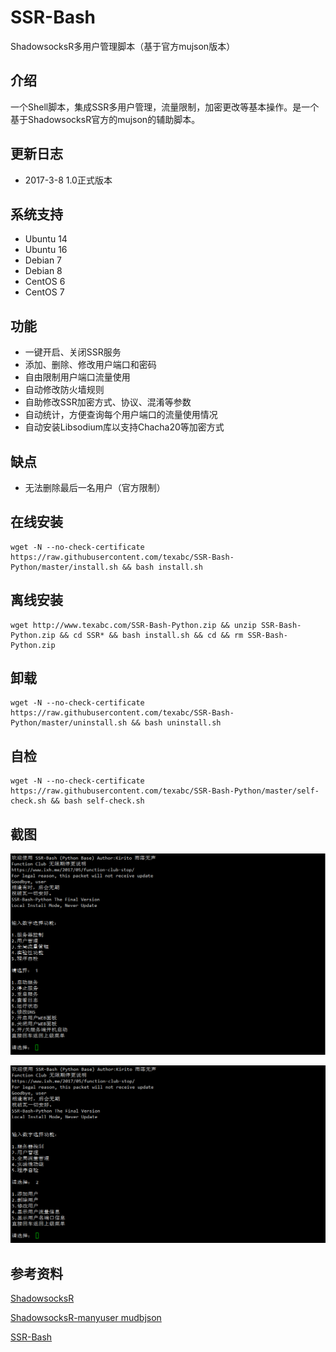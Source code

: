 # SSR-Bash #
ShadowsocksR多用户管理脚本（基于官方mujson版本）

## 介绍 ##
一个Shell脚本，集成SSR多用户管理，流量限制，加密更改等基本操作。是一个基于ShadowsocksR官方的mujson的辅助脚本。

## 更新日志 ##
- 2017-3-8 1.0正式版本

## 系统支持 ##
* Ubuntu 14
* Ubuntu 16
* Debian 7
* Debian 8
* CentOS 6
* CentOS 7

## 功能 ##
- 一键开启、关闭SSR服务
- 添加、删除、修改用户端口和密码
- 自由限制用户端口流量使用
- 自动修改防火墙规则
- 自助修改SSR加密方式、协议、混淆等参数
- 自动统计，方便查询每个用户端口的流量使用情况
- 自动安装Libsodium库以支持Chacha20等加密方式

## 缺点 ##
- 无法删除最后一名用户（官方限制）

## 在线安装 ##
    wget -N --no-check-certificate https://raw.githubusercontent.com/texabc/SSR-Bash-Python/master/install.sh && bash install.sh
    
## 离线安装 ##
    wget http://www.texabc.com/SSR-Bash-Python.zip && unzip SSR-Bash-Python.zip && cd SSR* && bash install.sh && cd && rm SSR-Bash-Python.zip

## 卸载 ##
    wget -N --no-check-certificate https://raw.githubusercontent.com/texabc/SSR-Bash-Python/master/uninstall.sh && bash uninstall.sh

## 自检 ##
    wget -N --no-check-certificate https://raw.githubusercontent.com/texabc/SSR-Bash-Python/master/self-check.sh && bash self-check.sh

## 截图 ##
![1.png](1.png)

![2.png](2.png)

## 参考资料 ##
[ShadowsocksR](https://github.com/FunctionClub/shadowsocksr)

[ShadowsocksR-manyuser mudbjson](https://github.com/breakwa11/shadowsocks-rss/wiki/Server-Setup(manyuser-with-mudbjson))

[SSR-Bash](https://github.com/FunctionClub/SSR-Bash)
